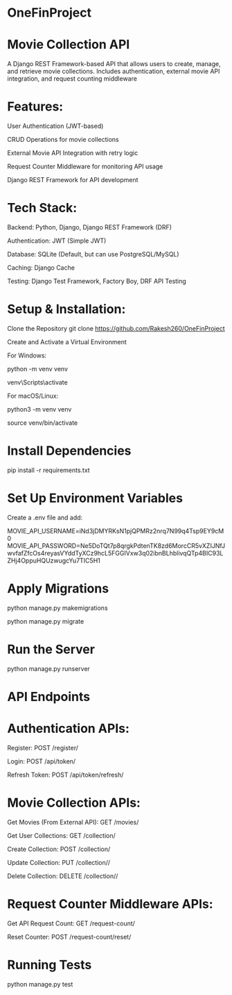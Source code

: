 # OneFinProject
# Movie Collection API
A Django REST Framework-based API that allows users to create, manage, and retrieve movie collections. Includes authentication, external movie API integration, and request counting middleware

# Features:

User Authentication (JWT-based)

CRUD Operations for movie collections

External Movie API Integration with retry logic

Request Counter Middleware for monitoring API usage

Django REST Framework for API development

# Tech Stack:

Backend: Python, Django, Django REST Framework (DRF)

Authentication: JWT (Simple JWT)

Database: SQLite (Default, but can use PostgreSQL/MySQL)

Caching: Django Cache

Testing: Django Test Framework, Factory Boy, DRF API Testing

# Setup & Installation:
Clone the Repository
git clone https://github.com/Rakesh260/OneFinProject

Create and Activate a Virtual Environment

For Windows:

python -m venv venv

venv\Scripts\activate

For macOS/Linux:

python3 -m venv venv

source venv/bin/activate

#  Install Dependencies
pip install -r requirements.txt

#  Set Up Environment Variables
Create a .env file and add:

MOVIE_API_USERNAME=iNd3jDMYRKsN1pjQPMRz2nrq7N99q4Tsp9EY9cM0
MOVIE_API_PASSWORD=Ne5DoTQt7p8qrgkPdtenTK8zd6MorcCR5vXZIJNfJwvfafZfcOs4reyasVYddTyXCz9hcL5FGGIVxw3q02ibnBLhblivqQTp4BIC93LZHj4OppuHQUzwugcYu7TIC5H1

# Apply Migrations
python manage.py makemigrations

python manage.py migrate

# Run the Server
python manage.py runserver

# API Endpoints
# Authentication APIs:

Register: POST /register/

Login: POST /api/token/

Refresh Token: POST /api/token/refresh/

# Movie Collection APIs:

Get Movies (From External API): GET /movies/

Get User Collections: GET /collection/

Create Collection: POST /collection/

Update Collection: PUT /collection/<uuid>/

Delete Collection: DELETE /collection/<uuid>/

# Request Counter Middleware APIs:

Get API Request Count: GET /request-count/

Reset Counter: POST /request-count/reset/

#  Running Tests

python manage.py test
